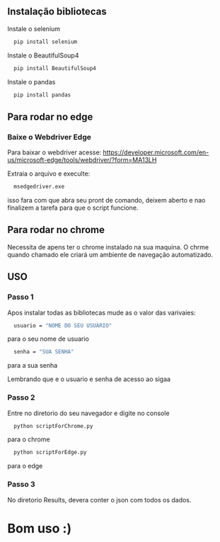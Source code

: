 
## Instalação bibliotecas
Instale o selenium

```bash
  pip install selenium
```
Instale o BeautifulSoup4
```bash
  pip install BeautifulSoup4
```
Instale o pandas
```bash
  pip install pandas
```
## Para rodar no edge
### Baixe o Webdriver Edge
Para baixar o webdriver acesse: https://developer.microsoft.com/en-us/microsoft-edge/tools/webdriver/?form=MA13LH

Extraia o arquivo e execulte:
```bash
  msedgedriver.exe
```
isso fara com que abra seu pront de comando, deixem aberto e nao finalizem a tarefa para que o script funcione.
## Para rodar no chrome
Necessita de apens ter o chrome instalado na sua maquina. O chrme quando chamado ele criará um ambiente de navegação  automatizado.

## USO
### Passo 1
Apos instalar todas as bibliotecas mude as o valor das varivaies:
```bash
  usuario = "NOME DO SEU USUARIO"
```
para o seu nome de usuario
```bash
  senha = "SUA SENHA"
```
para a sua senha

Lembrando que e o usuario e senha de acesso ao sigaa

### Passo 2
Entre no diretorio do seu navegador e digite no console

```bash
  python scriptForChrome.py
```
para o chrome

```bash
  python scriptForEdge.py
```
para o edge

### Passo 3
No diretorio Results, devera conter o json com todos os dados.

# Bom uso :)
